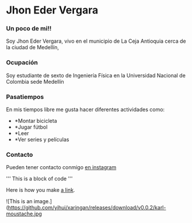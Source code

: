 # Jhon Eder Vergara
### Un poco de mi!!

Soy Jhon Eder Vergara, vivo en el municipio de La Ceja Antioquia cerca de la ciudad de Medellín,

### Ocupación

Soy estudiante de sexto de Ingeniería Física en la Universidad Nacional de Colombia sede Medellín

### Pasatiempos

En mis tiempos libre me gusta hacer diferentes actividades como:

- *Montar bicicleta
- *Jugar fútbol
- *Leer
- *Ver series y películas

### Contacto

Pueden tener contacto conmigo [en instagram](https://www.instagram.com/jhonener.v/?hl=es-la)

''' 
This is
a block
of code
'''

Here is how you make [a link](https://www.wikipedia.org/).

![This is an image.](https://github.com/yihui/xaringan/releases/download/v0.0.2/karl-moustache.jpg


